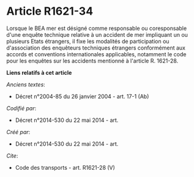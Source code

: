 # Article R1621-34

Lorsque le BEA mer est désigné comme responsable ou coresponsable d'une enquête technique relative à un accident de mer
impliquant un ou plusieurs Etats étrangers, il fixe les modalités de participation ou d'association des enquêteurs techniques
étrangers conformément aux accords et conventions internationales applicables, notamment le code pour les enquêtes sur les
accidents mentionné à l'article R. 1621-28.

**Liens relatifs à cet article**

_Anciens textes_:

  - Décret n°2004-85 du 26 janvier 2004 - art. 17-1 (Ab)

_Codifié par_:

  - Décret n°2014-530 du 22 mai 2014 - art.

_Créé par_:

  - Décret n°2014-530 du 22 mai 2014 - art.

_Cite_:

  - Code des transports - art. R1621-28 (V)
